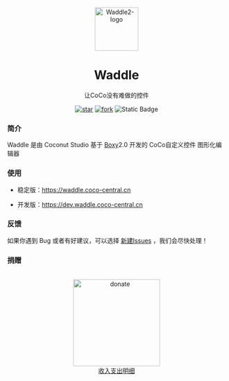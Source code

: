 
<p align="center">
    <br>
    <img width="100" src="https://public.coco-central.cn/waddle/2/waddle2.png" alt="Waddle2-logo"/>
</p>

<h1 align="center">
Waddle
</h1>

<div align="center">

让CoCo没有难做的控件

[![star](https://gitee.com/coco-central/waddle/badge/star.svg?theme=gvp)](https://gitee.com/coco-central/waddle/stargazers) [![fork](https://gitee.com/coco-central/waddle/badge/fork.svg?theme=gvp)](https://gitee.com/coco-central/waddle/members)
![Static Badge](https://img.shields.io/badge/Powered_By-Boxy-blue?labelColor=%23d1e0fd&color=%234062F6&link=https%3A%2F%2Fgitee.com%2Fcoco-central%2Fboxy)


</div>

### 简介
Waddle 是由 Coconut Studio 基于 [Boxy](https://gitee.com/coco-central/boxy)2.0 开发的 CoCo自定义控件 图形化编辑器

### 使用

- 稳定版：https://waddle.coco-central.cn

- 开发版：https://dev.waddle.coco-central.cn

### 反馈

如果你遇到 Bug 或者有好建议，可以选择 [新建Issues](https://gitee.com/coco-central/waddle/issues) ，我们会尽快处理！

### 捐赠

<p align="center">
  <br>
  <img src="https://public.coco-central.cn/other/donate.png" alt="donate" height="200" width="200" />
  <br>
  <a href="https://www.yuque.com/hzsn/coconut/wtef3wwqkb99cto3?singleDoc# ">收入支出明细</a>
  <br>
</p>
<br>